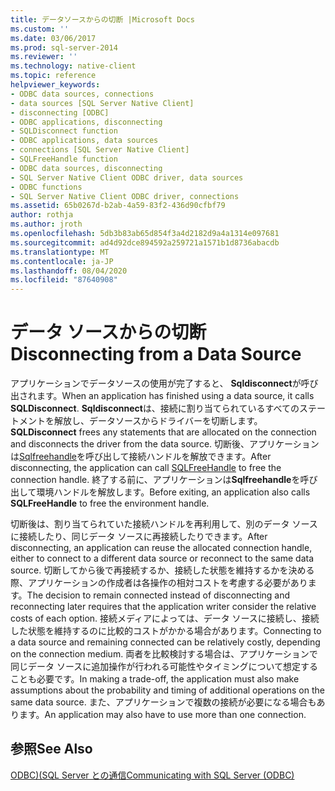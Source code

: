 ```yaml
---
title: データソースからの切断 |Microsoft Docs
ms.custom: ''
ms.date: 03/06/2017
ms.prod: sql-server-2014
ms.reviewer: ''
ms.technology: native-client
ms.topic: reference
helpviewer_keywords:
- ODBC data sources, connections
- data sources [SQL Server Native Client]
- disconnecting [ODBC]
- ODBC applications, disconnecting
- SQLDisconnect function
- ODBC applications, data sources
- connections [SQL Server Native Client]
- SQLFreeHandle function
- ODBC data sources, disconnecting
- SQL Server Native Client ODBC driver, data sources
- ODBC functions
- SQL Server Native Client ODBC driver, connections
ms.assetid: 65b0267d-b2ab-4a59-83f2-436d90cfbf79
author: rothja
ms.author: jroth
ms.openlocfilehash: 5db3b83ab65d854f3a4d2182d9a4a1314e097681
ms.sourcegitcommit: ad4d92dce894592a259721a1571b1d8736abacdb
ms.translationtype: MT
ms.contentlocale: ja-JP
ms.lasthandoff: 08/04/2020
ms.locfileid: "87640908"
---
```

# <a name="disconnecting-from-a-data-source"></a><span data-ttu-id="f5969-102">データ ソースからの切断</span><span class="sxs-lookup"><span data-stu-id="f5969-102">Disconnecting from a Data Source</span></span>
  <span data-ttu-id="f5969-103">アプリケーションでデータソースの使用が完了すると、 **Sqldisconnect**が呼び出されます。</span><span class="sxs-lookup"><span data-stu-id="f5969-103">When an application has finished using a data source, it calls **SQLDisconnect**.</span></span> <span data-ttu-id="f5969-104">**Sqldisconnect**は、接続に割り当てられているすべてのステートメントを解放し、データソースからドライバーを切断します。</span><span class="sxs-lookup"><span data-stu-id="f5969-104">**SQLDisconnect** frees any statements that are allocated on the connection and disconnects the driver from the data source.</span></span> <span data-ttu-id="f5969-105">切断後、アプリケーションは[Sqlfreehandle](../native-client-odbc-api/sqlfreehandle.md)を呼び出して接続ハンドルを解放できます。</span><span class="sxs-lookup"><span data-stu-id="f5969-105">After disconnecting, the application can call [SQLFreeHandle](../native-client-odbc-api/sqlfreehandle.md) to free the connection handle.</span></span> <span data-ttu-id="f5969-106">終了する前に、アプリケーションは**Sqlfreehandle**を呼び出して環境ハンドルを解放します。</span><span class="sxs-lookup"><span data-stu-id="f5969-106">Before exiting, an application also calls **SQLFreeHandle** to free the environment handle.</span></span>  
  
 <span data-ttu-id="f5969-107">切断後は、割り当てられていた接続ハンドルを再利用して、別のデータ ソースに接続したり、同じデータ ソースに再接続したりできます。</span><span class="sxs-lookup"><span data-stu-id="f5969-107">After disconnecting, an application can reuse the allocated connection handle, either to connect to a different data source or reconnect to the same data source.</span></span> <span data-ttu-id="f5969-108">切断してから後で再接続するか、接続した状態を維持するかを決める際、アプリケーションの作成者は各操作の相対コストを考慮する必要があります。</span><span class="sxs-lookup"><span data-stu-id="f5969-108">The decision to remain connected instead of disconnecting and reconnecting later requires that the application writer consider the relative costs of each option.</span></span> <span data-ttu-id="f5969-109">接続メディアによっては、データ ソースに接続し、接続した状態を維持するのに比較的コストがかかる場合があります。</span><span class="sxs-lookup"><span data-stu-id="f5969-109">Connecting to a data source and remaining connected can be relatively costly, depending on the connection medium.</span></span> <span data-ttu-id="f5969-110">両者を比較検討する場合は、アプリケーションで同じデータ ソースに追加操作が行われる可能性やタイミングについて想定することも必要です。</span><span class="sxs-lookup"><span data-stu-id="f5969-110">In making a trade-off, the application must also make assumptions about the probability and timing of additional operations on the same data source.</span></span> <span data-ttu-id="f5969-111">また、アプリケーションで複数の接続が必要になる場合もあります。</span><span class="sxs-lookup"><span data-stu-id="f5969-111">An application may also have to use more than one connection.</span></span>  
  
## <a name="see-also"></a><span data-ttu-id="f5969-112">参照</span><span class="sxs-lookup"><span data-stu-id="f5969-112">See Also</span></span>  
 [<span data-ttu-id="f5969-113">ODBC&#41;&#40;SQL Server との通信</span><span class="sxs-lookup"><span data-stu-id="f5969-113">Communicating with SQL Server &#40;ODBC&#41;</span></span>](communicating-with-sql-server-odbc.md)  
  
  
